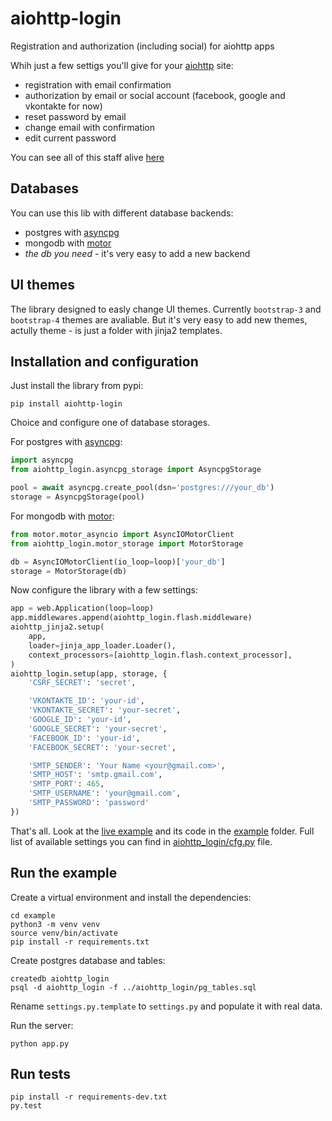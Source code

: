 aiohttp-login
=============
Registration and authorization (including social) for aiohttp apps

Whih just a few settigs you'll give for your [aiohttp][] site:

- registration with email confirmation
- authorization by email or social account
  (facebook, google and vkontakte for now)
- reset password by email
- change email with confirmation
- edit current password

You can see all of this staff alive [here][example]

Databases
---------
You can use this lib with different database backends:

- postgres with [asyncpg][]
- mongodb with [motor][]
- *the db you need* - it's very easy to add a new backend


UI themes
---------
The library designed to easly change UI themes.
Currently `bootstrap-3` and `bootstrap-4` themes are avaliable.
But it's very easy to add new themes, actully theme - is just a folder
with jinja2 templates.


Installation and configuration
------------------------------
Just install the library from pypi:

    pip install aiohttp-login

Choice and configure one of database storages.

For postgres with [asyncpg][]:
```python
import asyncpg
from aiohttp_login.asyncpg_storage import AsyncpgStorage

pool = await asyncpg.create_pool(dsn='postgres:///your_db')
storage = AsyncpgStorage(pool)
```

For mongodb with [motor][]:
```python
from motor.motor_asyncio import AsyncIOMotorClient
from aiohttp_login.motor_storage import MotorStorage

db = AsyncIOMotorClient(io_loop=loop)['your_db']
storage = MotorStorage(db)
```

Now configure the library with a few settings:
```python
app = web.Application(loop=loop)
app.middlewares.append(aiohttp_login.flash.middleware)
aiohttp_jinja2.setup(
    app,
    loader=jinja_app_loader.Loader(),
    context_processors=[aiohttp_login.flash.context_processor],
)
aiohttp_login.setup(app, storage, {
    'CSRF_SECRET': 'secret',

    'VKONTAKTE_ID': 'your-id',
    'VKONTAKTE_SECRET': 'your-secret',
    'GOOGLE_ID': 'your-id',
    'GOOGLE_SECRET': 'your-secret',
    'FACEBOOK_ID': 'your-id',
    'FACEBOOK_SECRET': 'your-secret',

    'SMTP_SENDER': 'Your Name <your@gmail.com>',
    'SMTP_HOST': 'smtp.gmail.com',
    'SMTP_PORT': 465,
    'SMTP_USERNAME': 'your@gmail.com',
    'SMTP_PASSWORD': 'password'
})
```

That's all. Look at the [live example][example] and its code in the
[example][example-repo] folder.
Full list of available settings you can find in
[aiohttp_login/cfg.py][cfg] file.


Run the example
---------------
Create a virtual environment and install the dependencies:

    cd example
    python3 -m venv venv
    source venv/bin/activate
    pip install -r requirements.txt

Create postgres database and tables:

    createdb aiohttp_login
    psql -d aiohttp_login -f ../aiohttp_login/pg_tables.sql

Rename `settings.py.template` to `settings.py` and populate it with real data.

Run the server:

    python app.py


Run tests
---------

    pip install -r requirements-dev.txt
    py.test


[repo]: https://github.com/imbolc/aiohttp-login
[example]: http://aiohttp-login.imbolc.name/
[example-repo]: https://github.com/imbolc/aiohttp-login/tree/master/example
[aiohttp]: https://github.com/KeepSafe/aiohttp
[asyncpg]: https://github.com/MagicStack/asyncpg
[motor]: https://github.com/mongodb/motor
[cfg]: https://github.com/imbolc/aiohttp-login/blob/master/aiohttp_login/cfg.py

